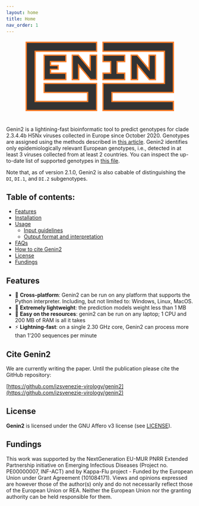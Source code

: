 ```yaml
---
layout: home
title: Home
nav_order: 1
---
```



<img src="genin2_logo.png" style="max-width:80%; width:400px; margin:20px auto 40px; display:block;" alt="genin2" title="genin2 logo" />

Genin2 is a lightining-fast bioinformatic tool to predict genotypes for clade 2.3.4.4b H5Nx viruses collected in Europe since October 2020. Genotypes are assigned using the methods described in [this article](https://doi.org/10.1093/ve/veae027). Genin2 identifies only epidemiologically relevant European genotypes, i.e., detected in at least 3 viruses collected from at least 2 countries. You can inspect the up-to-date list of supported genotypes in [this file](https://github.com/izsvenezie-virology/genin2/blob/master/src/genin2/compositions.tsv).

Note that, as of version 2.1.0, Genin2 is also cabable of distinguishing the `DI`, `DI.1`, and `DI.2` subgenotypes.


## Table of contents:

- [Features](#features)
- [Installation](./install)
- [Usage](./usage)
  - [Input guidelines](./usage#input-guidelines)
  - [Output format and interpretation](./usage#output-format-and-interpretation)
- [FAQs](#faqs)
- [How to cite Genin2](#cite-genin2)
- [License](#license)
- [Fundings](#fundings)


## Features

- :penguin: **Cross-platform**: Genin2 can be run on any platform that supports the Python interpreter. Including, but not limited to: Windows, Linux, MacOS.
- :balloon: **Extremely lightweight**: the prediction models weight less than 1 MB
- :cherry_blossom: **Easy on the resources**: genin2 can be run on any laptop; 1 CPU and 200 MB of RAM is all it takes
- :zap: **Lightning-fast**: on a single 2.30 GHz core, Genin2 can process more than 1'200 sequences per minute


## Cite Genin2

We are currently writing the paper.
Until the publication please cite the GitHub repository:

[https://github.com/izsvenezie-virology/genin2](https://github.com/izsvenezie-virology/genin2)


## License

**Genin2** is licensed under the GNU Affero v3 license (see [LICENSE](LICENSE)).


## Fundings

This work was supported by the NextGeneration EU-MUR PNRR Extended Partnership initiative on Emerging Infectious Diseases (Project no. PE00000007, INF-ACT) and by Kappa-Flu project - Funded by the European Union under Grant Agreement (101084171). Views and opinions expressed are however those of the author(s) only and do not necessarily reflect those of the European Union or REA. Neither the European Union nor the granting authority can be held responsible for them.

